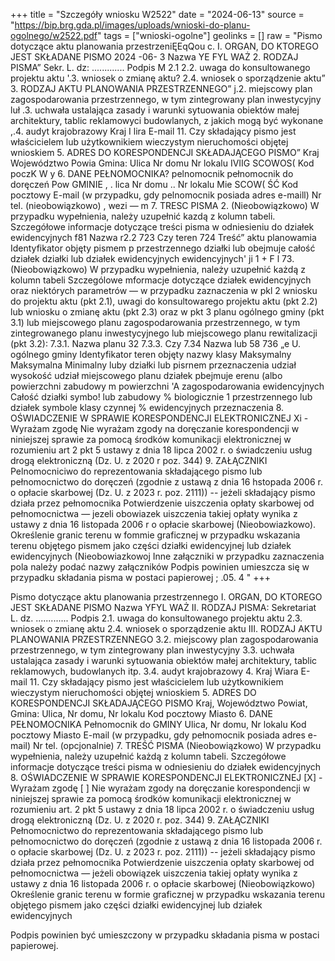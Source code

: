 +++
title = "Szczegóły wniosku W2522"
date = "2024-06-13"
source = "https://bip.brg.gda.pl/images/uploads/wnioski-do-planu-ogolnego/w2522.pdf"
tags = ["wnioski-ogolne"]
geolinks = []
raw = "Pismo dotyczące aktu planowania przestrzeniĘEqQou c. I. ORGAN, DO KTOREGO JEST SKŁADANE PISMO 2024 -06-  3  Nazwa YE FYL WAŻ  2. RODZAJ PISMA” Sekr. L. dz: ............. Podpis  M 2.1 2.2. uwaga do konsultowanego projektu aktu '.3. wniosek o zmianę aktu? 2.4. wniosek o sporządzenie aktu” 3. RODZAJ AKTU PLANOWANIA PRZESTRZENNEGO” j.2. miejscowy plan zagospodarowania przestrzennego, w tym zintegrowany plan inwestycyjny luł .3. uchwała ustalająca zasady i warunki sytuowania obiektów małej architektury, tablic reklamowyci budowlanych, z jakich mogą być wykonane ,.4. audyt krajobrazowy Kraj I lira E-mail 11. Czy składający pismo jest właścicielem lub użytkownikiem wieczystym nieruchomości objętej wnioskiem 5. ADRES DO KORESPONDENCJI SKŁADAJĄCEGO PISMO” Kraj Województwo Powia Gmina: Ulica Nr domu Nr lokalu IVIIG SCOWOS( Kod poczK W y 6. DANE PEŁNOMOCNIKA? pelnomocnik pełnomocnik do doręczeń Pow GMINIE , . lica Nr domu .. Nr lokalu Mie SCOW( ŚĆ Kod pocztowy E-mail (w przypadku, gdy pelnomocnik posiada adres e-maill) Nr tel. (nieobowiązkowo) , wezi — m 7. TRESC PISMA 2. (Nieobowiązkowo) W przypadku wypełnienia, należy uzupełnić kazdą z kolumn tabeli. Szczegółowe informacje dotyczące treści pisma w odniesieniu do działek ewidencyjnych f81 Nazwa r2.2  723 Czy teren  724 Treść” aktu planowamia Identyfikator objęty pismem  p przestrzennego  działki lub  obejmuje całość  działek działki lub działek ewidencyjnych ewidencyjnych' ji 1 +   F  l 73. (Nieobowiązkowo) W przypadku wypełnienia, należy uzupełnić każdą z kolumn tabeli Szczególowe mformacje dotyczące działek ewidencyjnych oraz niektórych parametrów — w przypadku zaznaczenia w pkl 2 wniosku do projektu aktu (pkt 2.1), uwagi do konsultowarego projektu aktu (pkt 2.2) lub wniosku o zmianę aktu (pkt 2.3) oraz w pkt 3 planu ogólnego gminy (pkt 3.1) lub miejscowego planu zagospodarowania przestrzennego, w tym zintegrowanego planu inwestycyjnego lub miejscowego planu rewitalizacji (pkt 3.2): 7.3.1. Nazwa planu 32  7.3.3. Czy 7.34 Nazwa lub 58 736 „e U. ogólnego gminy Identyfikator  teren objęty nazwy klasy Maksymalny  Maksymalna Minimalny luby działki lub  pisrnem przeznaczenia udział wysokość udział miejscowego planu działek pbejmuje erenu (albo powierzchni  zabudowy m powierzchni 'A zagospodarowania  ewidencyjnych  Całość działki symbo! lub zabudowy %   biologicznie 1 przestrzennego   lub działek symbole klasy   czynnej %   ewidencyjnych  przeznaczenia     8. OŚWIADCZENIE W SPRAWIE KORESPONDENCJI ELEKTRONICZNEJ Xi - Wyrażam zgodę Nie wyrażam zgody na doręczanie korespondencji w niniejszej sprawie za pomocą środków komunikacji elektronicznej w rozumieniu art 2 pkt 5 ustawy z dnia 18 lipca 2002 r. o świadczeniu usług drogą elektroniczną (Dz. U. z 2020 r poz. 344) 9. ZAŁĄCZNIKI Pelnomocniciwo do reprezentowania składającego pismo lub pełnomocnictwo do doręczeń (zgodnie z ustawą z dnia 16 hstopada 2006 r. o opłacie skarbowej (Dz. U. z 2023 r. poz. 2111)) -- jeżeli składający pismo działa przez pełnomocnika Potwierdzenie uiszczenia opłaty skarbowej od pełnomocnictwa — jezeli obowiazek uiszczenia takiej opłaty wynika z ustawy z dnia 16 listopada 2006 r o opłacie skarbowej (Nieobowiazkowo). Określenie granic terenu w fommie graficznej w przypadku wskazania terenu objętego pismem jako części działki ewidencyjnej lub działek ewidencyjnych (Nieobowiazkowoj Inne załączniki w przypadku zaznaczenia pola należy podać nazwy załączników Podpis powinien umieszcza się w przypadku składania pisma w postaci papierowej ; .05. 4 "
+++

Pismo dotyczące aktu planowania przestrzennego
I. ORGAN, DO KTOREGO JEST SKŁADANE PISMO
Nazwa YFYL WAŻ
II. RODZAJ PISMA: Sekretariat L. dz. ............. Podpis
2.1. uwaga do konsultowanego projektu aktu
2.3. wniosek o zmianę aktu
2.4. wniosek o sporządzenie aktu
III. RODZAJ AKTU PLANOWANIA PRZESTRZENNEGO
3.2. miejscowy plan zagospodarowania przestrzennego, w tym zintegrowany plan inwestycyjny
3.3. uchwała ustalająca zasady i warunki sytuowania obiektów małej architektury, tablic reklamowych, budowlanych itp.
3.4. audyt krajobrazowy
4. Kraj Wiara
E-mail
11. Czy składający pismo jest właścicielem lub użytkownikiem wieczystym nieruchomości objętej wnioskiem
5. ADRES DO KORESPONDENCJI SKŁADAJĄCEGO PISMO
Kraj, Województwo
Powiat, Gmina:
Ulica, Nr domu, Nr lokalu
Kod pocztowy Miasto
6. DANE PEŁNOMOCNIKA
Pełnomocnik do GMINY
Ulica, Nr domu, Nr lokalu
Kod pocztowy Miasto
E-mail (w przypadku, gdy pełnomocnik posiada adres e-mail)
Nr tel. (opcjonalnie)
7. TREŚĆ PISMA
(Nieobowiązkowo) W przypadku wypełnienia, należy uzupełnić każdą z kolumn tabeli. Szczegółowe informacje dotyczące treści pisma w odniesieniu do działek ewidencyjnych
8. OŚWIADCZENIE W SPRAWIE KORESPONDENCJI ELEKTRONICZNEJ
[X] - Wyrażam zgodę [ ] Nie wyrażam zgody
na doręczanie korespondencji w niniejszej sprawie za pomocą środków komunikacji elektronicznej w rozumieniu
art. 2 pkt 5 ustawy z dnia 18 lipca 2002 r. o świadczeniu usług drogą elektroniczną (Dz. U. z 2020 r. poz. 344)
9. ZAŁĄCZNIKI
Pełnomocnictwo do reprezentowania składającego pismo lub pełnomocnictwo do doręczeń (zgodnie z ustawą z dnia 16 listopada
2006 r. o opłacie skarbowej (Dz. U. z 2023 r. poz. 2111)) -- jeżeli składający pismo działa przez pełnomocnika
Potwierdzenie uiszczenia opłaty skarbowej od pełnomocnictwa — jeżeli obowiązek uiszczenia takiej opłaty wynika z ustawy z dnia
16 listopada 2006 r. o opłacie skarbowej
(Nieobowiązkowo) Określenie granic terenu w formie graficznej w przypadku wskazania terenu objętego pismem jako części
działki ewidencyjnej lub działek ewidencyjnych

Podpis powinien być umieszczony w przypadku składania pisma w postaci papierowej.


